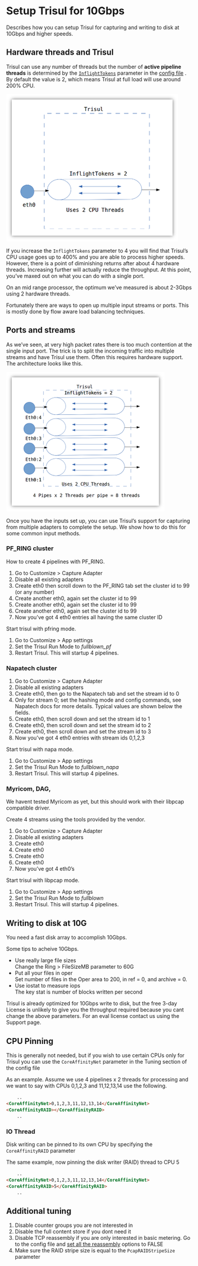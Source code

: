 # Setup Trisul for 10Gbps

Describes how you can setup Trisul for capturing and writing to disk at
10Gbps and higher speeds.

## Hardware threads and Trisul

Trisul can use any number of threads but the number of **active pipeline
threads** is determined by the
[`InflightTokens`](/docs/ref/trisulconfig.html#tuning) parameter in the
[config file](/docs/ref/trisulconfig.html#tuning) . By default the value
is 2, which means Trisul at full load will use around 200% CPU.

![](images/10g1.png)

If you increase the `InflightTokens` parameter to 4 you will find that
Trisul’s CPU usage goes up to 400% and you are able to process higher
speeds. However, there is a point of diminishing returns after about 4
hardware threads. Increasing further will actually reduce the
throughput. At this point, you’ve maxed out on what you can do with a
single port.

On an mid range processor, the optimum we’ve measured is about 2-3Gbps
using 2 hardware threads.

Fortunately there are ways to open up multiple input streams or ports.
This is mostly done by flow aware load balancing techniques.

## Ports and streams

As we’ve seen, at very high packet rates there is too much contention at
the single input port. The trick is to split the incoming traffic into
multiple streams and have Trisul use them. Often this requires hardware
support. The architecture looks like this.

![](images/10g2.png)

Once you have the inputs set up, you can use Trisul’s support for
capturing from multiple adapters to complete the setup. We show how to
do this for some common input methods.

### PF\_RING cluster

How to create 4 pipelines with PF\_RING.

1. Go to Customize \> Capture Adapter
2. Disable all existing adapters
3. Create eth0 then scroll down to the PF\_RING tab set the cluster id
   to 99 (or any number)
4. Create another eth0, again set the cluster id to 99
5. Create another eth0, again set the cluster id to 99
6. Create another eth0, again set the cluster id to 99
7. Now you’ve got 4 eth0 entries all having the same cluster ID

Start trisul with pfring mode.

1. Go to Customize \> App settings
2. Set the Trisul Run Mode to *fullblown\_pf*
3. Restart Trisul. This will startup 4 pipelines.

### Napatech cluster

1. Go to Customize \> Capture Adapter
2. Disable all existing adapters
3. Create eth0, then go to the Napatech tab and set the stream id to 0
4. Only for stream 0; set the hashing mode and config commands, see
   Napatech docs for more details. Typical values are shown below the
   fields.
5. Create eth0, then scroll down and set the stream id to 1 
6. Create eth0, then scroll down and set the stream id to 2 
7. Create eth0, then scroll down and set the stream id to 3
8. Now you’ve got 4 eth0 entries with stream ids 0,1,2,3 

Start trisul with napa mode.

1. Go to Customize \> App settings
2. Set the Trisul Run Mode to *fullblown\_napa*
3. Restart Trisul. This will startup 4 pipelines.

### Myricom, DAG,

We havent tested Myricom as yet, but this should work with their libpcap
compatible driver.

Create 4 streams using the tools provided by the vendor.

1. Go to Customize \> Capture Adapter
2. Disable all existing adapters
3. Create eth0
4. Create eth0
5. Create eth0
6. Create eth0
7. Now you’ve got 4 eth0’s 

Start trisul with libpcap mode.

1. Go to Customize \> App settings
2. Set the Trisul Run Mode to *fullblown*
3. Restart Trisul. This will startup 4 pipelines.

## Writing to disk at 10G

You need a fast disk array to accomplish 10Gbps.

Some tips to acheive 10Gbps.

- Use really large file sizes  
  Change the Ring \> FileSizeMB parameter to 60G
- Put all your files in oper  
  Set number of files in the Oper area to 200, in ref = 0, and archive
  = 0.
- Use iostat to measure iops  
  The key stat is number of blocks written per second

Trisul is already optimized for 10Gbps write to disk, but the free 3-day
License is unlikely to give you the throughput required because you cant
change the above parameters. For an eval license contact us using the
Support page.

## CPU Pinning

This is generally not needed, but if you wish to use certain CPUs only
for Trisul you can use the `CoreAffinityNet` parameter in the Tuning
section of the config file

As an example. Assume we use 4 pipelines x 2 threads for processing and
we want to say with CPUs 0,1,2,3 and 11,12,13,14 use the following.

```html
    ..
<CoreAffinityNet>0,1,2,3,11,12,13,14</CoreAffinityNet>
<CoreAffinityRAID></CoreAffinityRAID>
    ..
```

### IO Thread

Disk writing can be pinned to its own CPU by specifying the
`CoreAffinityRAID` parameter

The same example, now pinning the disk writer (RAID) thread to CPU 5

```html
    ..
<CoreAffinityNet>0,1,2,3,11,12,13,14</CoreAffinityNet>
<CoreAffinityRAID>5</CoreAffinityRAID>
    ..
```

## Additional tuning

1. Disable counter groups you are not interested in
2. Disable the full content store if you dont need it
3. Disable TCP reassembly if you are only interested in basic metering.
   Go to the config file and [set all the
   reassembly](/docs/ref/trisulconfig.html#reassembly) options to FALSE
4. Make sure the RAID stripe size is equal to the `PcapRAIDStripeSize`
   parameter
